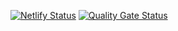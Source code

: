 [![Netlify Status](https://api.netlify.com/api/v1/badges/bc6ae880-05bc-4e40-9a66-7c449e6e00ec/deploy-status)](https://app.netlify.com/sites/ratenowcrylater/deploys)
[![Quality Gate Status](https://sonarcloud.io/api/project_badges/measure?project=n0j0games_musicapp&metric=alert_status)](https://sonarcloud.io/summary/new_code?id=n0j0games_musicapp)
